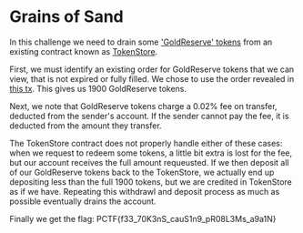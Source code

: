# Grains of Sand

In this challenge we need to drain some ['GoldReserve' tokens]( https://etherscan.io/address/0xC937f5027D47250Fa2Df8CbF21F6F88E98817845 )
from an existing contract known as [TokenStore]( 0x1cE7AE555139c5EF5A57CC8d814a867ee6Ee33D8 ).

First, we must identify an existing order for GoldReserve tokens that we can view, that is
not expired or fully filled. We chose to use the order revealed in [this tx](https://etherscan.io/tx/0x1483f5c6158dfb9a899b137ccfa988fb2b1f6927854dcd83e0a29caadd0e38ba).
This gives us 1900 GoldReserve tokens.

Next, we note that GoldReserve tokens charge a 0.02% fee on transfer, deducted from the sender's account.
If the sender cannot pay the fee, it is deducted from the amount they transfer.

The TokenStore contract does not properly handle either of these cases: when we request to redeem
some tokens, a little bit extra is lost for the fee, but our account receives the full amount
requeusted. If we then deposit all of our GoldReserve tokens back to the TokenStore, we actually
end up depositing less than the full 1900 tokens, but we are credited in TokenStore as if we have.
Repeating this withdrawl and deposit process as much as possible eventually drains the account. 

Finally we get the flag: PCTF{f33_70K3nS_cauS1n9_pR08L3Ms_a9a1N}
